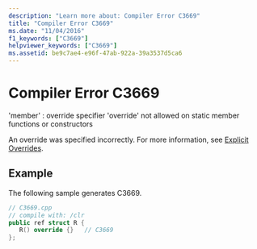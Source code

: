 ```yaml
---
description: "Learn more about: Compiler Error C3669"
title: "Compiler Error C3669"
ms.date: "11/04/2016"
f1_keywords: ["C3669"]
helpviewer_keywords: ["C3669"]
ms.assetid: be9c7ae4-e96f-47ab-922a-39a3537d5ca6
---
```

# Compiler Error C3669

'member' : override specifier 'override' not allowed on static member functions or constructors

An override was specified incorrectly. For more information, see [Explicit Overrides](../../extensions/explicit-overrides-cpp-component-extensions.md).

## Example

The following sample generates C3669.

```cpp
// C3669.cpp
// compile with: /clr
public ref struct R {
   R() override {}   // C3669
};
```
